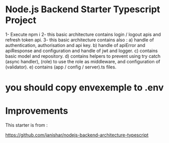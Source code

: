 # Node.js Backend Starter Typescript Project
1- Execute npm i
2- this basic architecture contains login / logout apis and refresh token api.
3- this basic architecture contains also :
a) handle of authentication, authorisation and api key.
b) handle of apiError and apiResponse and configuration and handle of jwt and logger.
c) contains basic model and repository.
d) contains helpers to prevent using try catch (async handler), (role) to use the role as middleware, and configuration of (validator).
e) contains (app / config / server).ts files.


# you should copy envexemple to .env

# Improvements
This starter is from :

https://github.com/janishar/nodejs-backend-architecture-typescript




